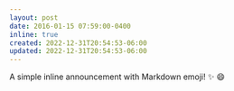 ```yaml
---
layout: post
date: 2016-01-15 07:59:00-0400
inline: true
created: 2022-12-31T20:54:53-06:00
updated: 2022-12-31T20:54:53-06:00
---
```


A simple inline announcement with Markdown emoji! :sparkles: :smile:
